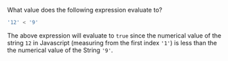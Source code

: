 What value does the following expression evaluate to?

```js
'12' < '9'
```

The above expression will evaluate to `true` since the numerical value of the string `12` in Javascript (measuring from the first index `'1'`) is less than the the numerical value of the String `'9'`.

